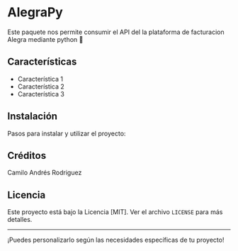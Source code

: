 # AlegraPy

Este paquete nos permite consumir el API del la plataforma de facturacion Alegra mediante python 🐍

## Características

- Característica 1
- Característica 2
- Característica 3

## Instalación

Pasos para instalar y utilizar el proyecto:

## Créditos

Camilo Andrés Rodriguez

## Licencia

Este proyecto está bajo la Licencia [MIT]. Ver el archivo `LICENSE` para más detalles.

---

¡Puedes personalizarlo según las necesidades específicas de tu proyecto!


